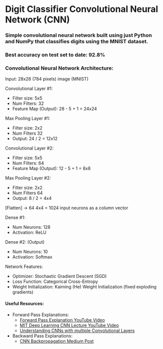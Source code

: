 # Digit Classifier Convolutional Neural Network (CNN)

### Simple convolutional neural network built using just Python and NumPy that classifies digits using the MNIST dataset. 

### Best accuracy on test set to date: 92.8%

### Convolutional Neural Network Architecture:

Input: 28x28 (784 pixels) image (MNIST)

Convolutional Layer #1:
 - Filter size: 5x5
 - Num Filters: 32
 - Feature Map (Output): 28 - 5 + 1 = 24x24
 
Max Pooling Layer #1:
 - Filter size: 2x2
 - Num Filters 32
 - Output: 24 / 2 = 12x12

Convolutional Layer #2:
 - Filter size: 5x5
 - Num Filters: 64
 - Feature Map (Output): 12 - 5 + 1 = 8x8

Max Pooling Layer #2:
 - Filter size: 2x2
 - Num Filters 64
 - Output: 8 / 2 = 4x4

[Flatten] -> 64 4x4 = 1024 input neurons as a column vector

Dense #1:
 - Num Neurons: 128
 - Activation: ReLU
 
Dense #2: (Output)
 - Num Neurons: 10
 - Activation: Softmax

Network Features:
 - Optimizer: Stochastic Gradient Descent (SGD)
 - Loss Function: Categorical Cross-Entropy
 - Weight Initialization: Kaiming (He) Weight Initialization (fixed exploding gradients)


#### Useful Resources:
 - Forward Pass Explanations:
   - [Forward Pass Explanation YouTube Video](https://youtu.be/HGwBXDKFk9I)
   - [MIT Deep Learning CNN Lecture YouTube Video](https://youtu.be/NmLK_WQBxB4)
   - [Understanding CNNs with multiple Convolutional Layers](https://youtu.be/VF4BDE7uqY0)
 - Backward Pass Explanations:
   - [CNN Backpropagation Medium Post](https://pavisj.medium.com/convolutions-and-backpropagations-46026a8f5d2c)